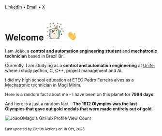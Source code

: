 [LinkedIn](https://www.linkedin.com/in/joão-pedro-gozzoli-b95641301/) &bull;
[Email](joaopedrogozzoli@gmail.com) &bull;
[X](https://x.com/jpp12prado)

# Welcome <img src="happy.gif" height="64px" /> <img src="wave.gif" height="32px" />

I am João, a  **control and automation engineering student** and **mechatronic technician** based in Brazil Br.

Currently, I am studying as a **control and automation engineering** at [Unifei](https://unifei.edu.br) where I study python, C, C++, project management and Ai.

I did my high school education at ETEC Pedro Ferreira alves as a Mechatronic technician in Mogi Mirim.

Here is a random fact about me - I have been on this planet for **7964 days**.

And here is a just a random fact -  **The 1912 Olympics was the last Olympics that gave out gold medals that were made entirely out of gold**.

![JoãoOMago's GitHub Profile View Count](https://komarev.com/ghpvc/?username=JoaoOMago)

<sub>Last updated by Github Actions on 18 Oct, 2025.</sub>
